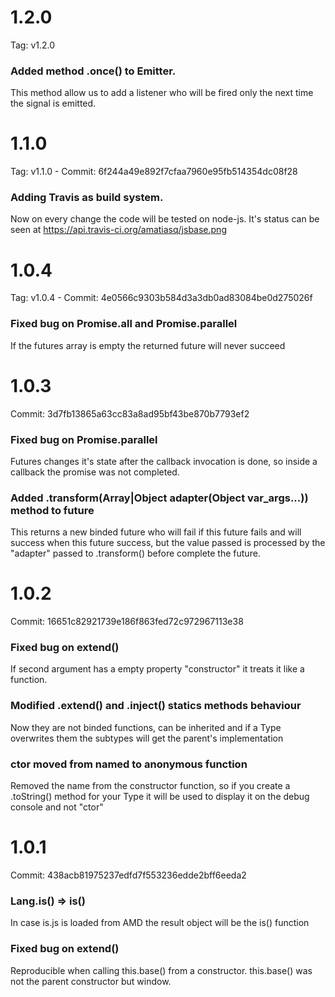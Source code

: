 # 1.2.0
Tag: v1.2.0

### Added method .once() to Emitter.
This method allow us to add a listener who will be fired only the next time the signal is emitted.

# 1.1.0
Tag: v1.1.0 - Commit: 6f244a49e892f7cfaa7960e95fb514354dc08f28

### Adding Travis as build system.
Now on every change the code will be tested on node-js. It's status can be seen at https://api.travis-ci.org/amatiasq/jsbase.png

# 1.0.4
Tag: v1.0.4 - Commit: 4e0566c9303b584d3a3db0ad83084be0d275026f

### Fixed bug on Promise.all and Promise.parallel
If the futures array is empty the returned future will never succeed

# 1.0.3
Commit: 3d7fb13865a63cc83a8ad95bf43be870b7793ef2

### Fixed bug on Promise.parallel
Futures changes it's state after the callback invocation is done, so inside a callback the promise was not completed.

### Added .transform(Array|Object adapter(Object var_args...)) method to future
This returns a new binded future who will fail if this future fails and will success when this future success, but the value passed is processed by the "adapter" passed to .transform() before complete the future.

# 1.0.2
Commit: 16651c82921739e186f863fed72c972967113e38

### Fixed bug on extend()
If second argument has a empty property "constructor" it treats it like a function.

### Modified .extend() and .inject() statics methods behaviour
Now they are not binded functions, can be inherited and if a Type overwrites them the subtypes will get the parent's implementation

### ctor moved from named to anonymous function
Removed the name from the constructor function, so if you create a .toString() method for your Type it will be used to display it on the debug console and not "ctor"


# 1.0.1
Commit: 438acb81975237edfd7f553236edde2bff6eeda2

### Lang.is() => is()
In case is.js is loaded from AMD the result object will be the is() function

### Fixed bug on extend()
Reproducible when calling this.base() from a constructor. this.base() was not the parent constructor but window.

